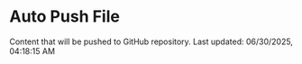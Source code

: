 # Auto Push File

Content that will be pushed to GitHub repository.
Last updated: 06/30/2025, 04:18:15 AM